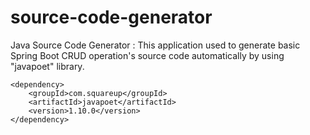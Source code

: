 # source-code-generator

Java Source Code Generator : This application used to generate basic Spring Boot CRUD operation's source code automatically by using "javapoet" library.

    <dependency>
        <groupId>com.squareup</groupId>
        <artifactId>javapoet</artifactId>
        <version>1.10.0</version>
    </dependency>
